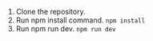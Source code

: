 

1. Clone the repository.
2. Run npm install command.     ```npm install```
3. Run npm run dev.     ```npm run dev```






